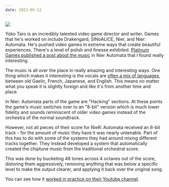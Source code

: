 ```yaml
---
date: 2021-05-12
---
```

![][giphy]

Yoko Taro is an incredibly talented video game director and writer.  Games that he's worked
on include Drakengard, SINoALICE, Nier, and Nier: Automata.  He's pushed video games in
extreme ways that create beautiful experiences.  There's a level of polish and finesse
exhibited.  [Platinum Games published a post about the music][1] in Nier Automata that
I found really interesting.

The music is all over the place in really amazing and interesting ways.  One thing which
makes it interesting is the vocals are [often a mix of languages][1], between old Gaelic,
French, Japanese, and English. This means no matter what you speak it is slightly foreign
and like it's from another time and place.

In Nier: Automata parts of the game are "Hacking" sections.  At these points the game's
music switches over to an "8-bit" version which is much lower fidelity and sounds
reminiscent of older video games instead of the orchestra of the normal soundtrack.

However, not all pieces of their score for NieR: Automata received an 8-bit track -
for the amount of music they have it was nearly untenable.  Part of this has to do
with some of the systems they had around mixing different tracks together.
They instead developed a system that automatically created the chiptune music from
the traditional orchestral score.

This was done by bucketing 48 tones across 4 octaves out of the score, distoring
them aggressively, removing anything that was below a specific level to make the
output clearer, and applying it back over the original song.

You can see how it [worked in practice on their Youtube channel][3].

[giphy]: https://media.giphy.com/media/l0IykAvjSGcHLogAU/giphy.gif

[1]: https://www.platinumgames.com/official-blog/article/9581
[2]: https://www.youtube.com/watch?v=86w_X_LZLp8
[3]: https://youtu.be/pBD8zo-M9rs
